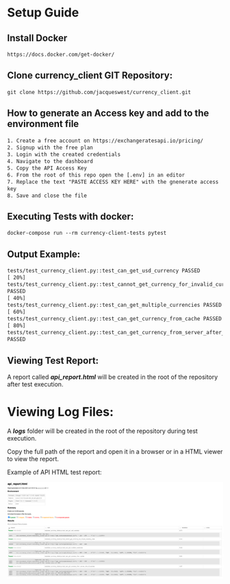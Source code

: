 # Setup Guide

## Install Docker
    https://docs.docker.com/get-docker/

## Clone currency_client GIT Repository:
    git clone https://github.com/jacqueswest/currency_client.git

## How to generate an Access key and add to the environment file
    1. Create a free account on https://exchangeratesapi.io/pricing/
    2. Signup with the free plan
    3. Login with the created credentials
    4. Navigate to the dashboard
    5. Copy the API Access Key
    6. From the root of this repo open the [.env] in an editor
    7. Replace the text "PASTE ACCESS KEY HERE" with the gnenerate access key
    8. Save and close the file
    

## Executing Tests with docker:
    docker-compose run --rm currency-client-tests pytest

## Output Example:
    tests/test_currency_client.py::test_can_get_usd_currency PASSED                                                                                                                                                                     [ 20%]
    tests/test_currency_client.py::test_cannot_get_currency_for_invalid_currency_code PASSED                                                                                                                                            [ 40%]
    tests/test_currency_client.py::test_can_get_multiple_currencies PASSED                                                                                                                                                              [ 60%]
    tests/test_currency_client.py::test_can_get_currency_from_cache PASSED                                                                                                                                                              [ 80%]
    tests/test_currency_client.py::test_can_get_currency_from_server_after_ttl_expires PASSED

## Viewing Test Report:            
  A report called **_api_report.html_** will be created in the root of the repository after test execution.

# Viewing Log Files:
A **_logs_** folder will be created in the root of the repository during test execution.

  
  Copy the full path of the report and open it in a browser or in a HTML viewer to view the report.
  
  Example of API HTML test report:

![](source/api_html_report.png)
